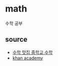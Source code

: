 # math
수학 공부

## source

* [수학 맛집 중학교 수학](https://youtube.com/playlist?list=PL5BXFdAEX4xBt9Nb6nN-4n8RGeMthg9YV&si=XaAd79_sOEDAVym7)
* [khan academy](https://ko.khanacademy.org/)
